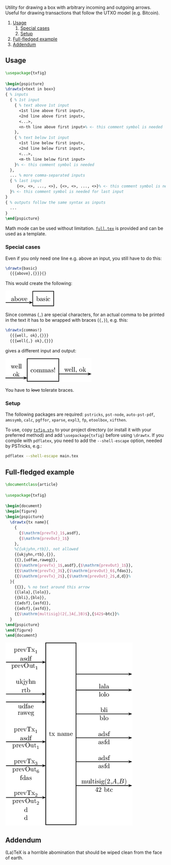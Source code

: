Utility for drawing a box with arbitrary incoming and outgoing arrows. Useful
for drawing transactions that follow the UTXO model (e.g. Bitcoin).

1. [Usage](#usage)
    1. [Special cases](#special-cases)
    1. [Setup](#setup)
1. [Full-fledged example](#full-fledged-example)
1. [Addendum](#addendum)

## Usage

```latex
\usepackage{txfig}

\begin{pspicture}
\drawtx{<text in box>}
{ % inputs
  { % 1st input
    { % text above 1st input
      <1st line above first input>,
      <2nd line above first input>,
      <...>,
      <n-th line above first input>% <- this comment symbol is needed
    },
    { % text below 1st input
      <1st line below first input>,
      <2nd line below first input>,
      <...>,
      <m-th line below first input>
    }% <- this comment symbol is needed
  },
  ... % more comma-separated inputs
  { % last input
     {<>, <>, ..., <>}, {<>, <>, ..., <>}% <- this comment symbol is needed
  }% <- this comment symbol is needed for last input
}
{ % outputs follow the same syntax as inputs
  ...
}
\end{pspicture}
```

Math mode can be used without limitation. [`full.tex`](examples/full.tex) is provided and
can be used as a template.

### Special cases

Even if you only need one line e.g. above an input, you still have to do this:
```latex
\drawtx{basic}
  {{{above},{}}}{}
```

This would create the following:

![a basic example](examples/basic.png)

Since commas (`,`) are special characters, for an actual comma to be printed in the text
it has to be wrapped with braces (`{,}`), e.g. this:
```latex
\drawtx{commas!}
  {{{well, ok},{}}}
  {{{well{,} ok},{}}}
```

gives a different input and output:

![differing input and output](examples/commas.png)

You have to ~~love~~ tolerate braces.

### Setup

The following packages are required: `pstricks`, `pst-node`, `auto-pst-pdf`, `amssymb`,
`calc`, `pgffor`, `xparse`, `expl3`, `fp`, `etoolbox`, `xifthen`.

To use, copy [`txfig.sty`](txfig.sty) to your project directory (or install it with your
preferred method) and add `\usepackage{txfig}` before using `\drawtx`. If you compile with
`pdflatex`, you need to add the `--shell-escape` option, needed by PSTricks, e.g.:

```sh
pdflatex --shell-escape main.tex
```

## Full-fledged example

```latex
\documentclass{article}

\usepackage{txfig}

\begin{document}
\begin{figure}
\begin{pspicture}
  \drawtx{tx name}{
    {
      {$\mathrm{prevTx}_1$,asdf},
      {$\mathrm{prevOut}_1$}
    },
    %{{ukjyhn,rtb}}, not allowed
    {{ukjyhn,rtb},{}},
    {{},{udfae,raweg}},
    {{$\mathrm{prevTx}_1$,asdf},{$\mathrm{prevOut}_1$}},
    {{$\mathrm{prevTx}_3$},{$\mathrm{prevOut}_6$,fdas}},
    {{$\mathrm{prevTx}_2$},{$\mathrm{prevOut}_2$,d,d}}%
  }{
    {{}}, % no text around this arrow
    {{lala},{lolo}},
    {{bli},{blo}},
    {{adsf},{asfd}},
    {{adsf},{asfd}},
    {{$\mathrm{multisig}(2{,}A{,}B)$},{$42$~btc}}%
  }
\end{pspicture}
\end{figure}
\end{document}
```

![full-fledged example](examples/full.png)

## Addendum

(La)TeX is a horrible abomination that should be wiped clean from the face of earth.

